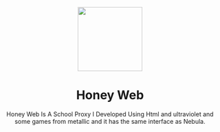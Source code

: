 <div align="center">
<img height="150px" src="https://cdn.pixabay.com/photo/2012/04/01/16/37/hexagon-23431_1280.png">
<h1>Honey Web</h1>
<p>Honey Web Is A School Proxy I Developed Using Html and ultraviolet and some games from metallic and it has the same interface as Nebula.<p>
</div>

